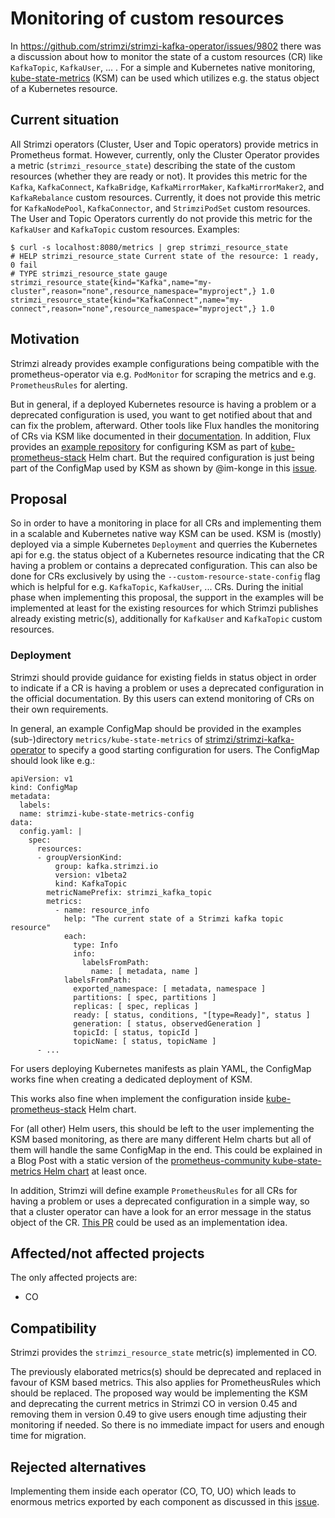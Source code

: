 # Monitoring of custom resources

In https://github.com/strimzi/strimzi-kafka-operator/issues/9802 there was a discussion about how to monitor the state of a custom resources (CR) like `KafkaTopic`, `KafkaUser`, ... .
For a simple and Kubernetes native monitoring, [kube-state-metrics](https://github.com/kubernetes/kube-state-metrics) (KSM) can be used which utilizes e.g. the status object of a Kubernetes resource.

## Current situation

All Strimzi operators (Cluster, User and Topic operators) provide metrics in Prometheus format.
However, currently, only the Cluster Operator provides a metric (`strimzi_resource_state`) describing the state of the custom resources (whether they are ready or not).
It provides this metric for the `Kafka`, `KafkaConnect`, `KafkaBridge`, `KafkaMirrorMaker`, `KafkaMirrorMaker2`, and `KafkaRebalance` custom resources.
Currently, it does not provide this metric for `KafkaNodePool`, `KafkaConnector`, and `StrimziPodSet` custom resources.
The User and Topic Operators currently do not provide this metric for the `KafkaUser` and `KafkaTopic` custom resources.
Examples:

```
$ curl -s localhost:8080/metrics | grep strimzi_resource_state
# HELP strimzi_resource_state Current state of the resource: 1 ready, 0 fail
# TYPE strimzi_resource_state gauge
strimzi_resource_state{kind="Kafka",name="my-cluster",reason="none",resource_namespace="myproject",} 1.0
strimzi_resource_state{kind="KafkaConnect",name="my-connect",reason="none",resource_namespace="myproject",} 1.0
```

## Motivation

Strimzi already provides example configurations being compatible with the prometheus-operator via e.g. `PodMonitor` for scraping the metrics and e.g. `PrometheusRules` for alerting.

But in general, if a deployed Kubernetes resource is having a problem or a deprecated configuration is used, you want to get notified about that and can fix the problem, afterward.
Other tools like Flux handles the monitoring of CRs via KSM like documented in their [documentation](https://fluxcd.io/flux/monitoring/custom-metrics/).
In addition, Flux provides an [example repository](https://github.com/fluxcd/flux2-monitoring-example) for configuring KSM as part of [kube-prometheus-stack](https://github.com/prometheus-community/helm-charts/tree/main/charts/kube-prometheus-stack) Helm chart.
But the required configuration is just being part of the ConfigMap used by KSM as shown by @im-konge in this [issue](https://github.com/strimzi/strimzi-kafka-operator/issues/10276#issuecomment-2276088493).

## Proposal

So in order to have a monitoring in place for all CRs and implementing them in a scalable and Kubernetes native way KSM can be used.
KSM is (mostly) deployed via a simple Kubernetes `Deployment` and querries the Kubernetes api for e.g. the status object of a Kubernetes resource indicating that the CR having a problem or contains a deprecated configuration.
This can also be done for CRs exclusively by using the `--custom-resource-state-config` flag which is helpful for e.g. `KafkaTopic`, `KafkaUser`, ... CRs.
During the initial phase when implementing this proposal, the support in the examples will be implemented at least for the existing resources for which Strimzi publishes already existing metric(s), additionally for `KafkaUser` and `KafkaTopic` custom resources.

### Deployment

Strimzi should provide guidance for existing fields in status object in order to indicate if a CR is having a problem or uses a deprecated configuration in the official documentation.
By this users can extend monitoring of CRs on their own requirements.

In general, an example ConfigMap should be provided in the examples (sub-)directory `metrics/kube-state-metrics` of [strimzi/strimzi-kafka-operator](https://github.com/strimzi/strimzi-kafka-operator/tree/main/examples/metrics/kube-state-metrics) to specify a good starting configuration for users.
The ConfigMap should look like e.g.:

```
apiVersion: v1
kind: ConfigMap
metadata:
  labels:
  name: strimzi-kube-state-metrics-config
data:
  config.yaml: |
    spec:
      resources:
      - groupVersionKind:
          group: kafka.strimzi.io
          version: v1beta2
          kind: KafkaTopic
        metricNamePrefix: strimzi_kafka_topic
        metrics:
          - name: resource_info
            help: "The current state of a Strimzi kafka topic resource"
            each:
              type: Info
              info:
                labelsFromPath:
                  name: [ metadata, name ]
            labelsFromPath:
              exported_namespace: [ metadata, namespace ]
              partitions: [ spec, partitions ]
              replicas: [ spec, replicas ]
              ready: [ status, conditions, "[type=Ready]", status ]
              generation: [ status, observedGeneration ]
              topicId: [ status, topicId ]
              topicName: [ status, topicName ]
      - ...
```

For users deploying Kubernetes manifests as plain YAML, the ConfigMap works fine when creating a dedicated deployment of KSM.

This works also fine when implement the configuration inside [kube-prometheus-stack](https://github.com/prometheus-community/helm-charts/tree/main/charts/kube-prometheus-stack) Helm chart.

For (all other) Helm users, this should be left to the user implementing the KSM based monitoring, as there are many different Helm charts but all of them will handle the same ConfigMap in the end.
This could be explained in a Blog Post with a static version of the [prometheus-community kube-state-metrics Helm chart](https://github.com/prometheus-community/helm-charts/tree/main/charts/kube-state-metrics/) at least once.

In addition, Strimzi will define example `PrometheusRules` for all CRs for having a problem or uses a deprecated configuration in a simple way, so that a cluster operator can have a look for an error message in the status object of the CR.
[This PR](https://github.com/strimzi/strimzi-kafka-operator/pull/10277) could be used as an implementation idea.

## Affected/not affected projects

The only affected projects are:
- CO

## Compatibility

Strimzi provides the `strimzi_resource_state` metric(s) implemented in CO.

The previously elaborated metrics(s) should be deprecated and replaced in favour of KSM based metrics.
This also applies for PrometheusRules which should be replaced.
The proposed way would be implementing the KSM and deprecating the current metrics in Strimzi CO in version 0.45 and removing them in version 0.49 to give users enough time adjusting their monitoring if needed.
So there is no immediate impact for users and enough time for migration.

## Rejected alternatives

Implementing them inside each operator (CO, TO, UO) which leads to enormous metrics exported by each component as discussed in this [issue](https://github.com/strimzi/strimzi-kafka-operator/issues/9802).

